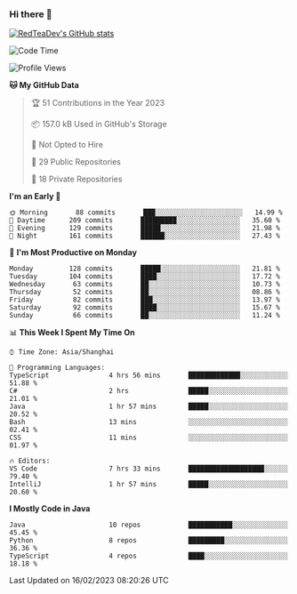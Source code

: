### Hi there 👋

<!--
**RedTeaDev/RedTeaDev** is a ✨ _special_ ✨ repository because its `README.md` (this file) appears on your GitHub profile.

Here are some ideas to get you started:

- 🔭 I’m currently working on ...
- 🌱 I’m currently learning ...
- 👯 I’m looking to collaborate on ...
- 🤔 I’m looking for help with ...
- 💬 Ask me about ...
- 📫 How to reach me: ...
- 😄 Pronouns: ...
- ⚡ Fun fact: ...
-->

<!--
[![wakatime](https://wakatime.com/badge/user/6b101ed0-04c0-4490-9283-eb61f2efff96.svg)](https://wakatime.com/@6b101ed0-04c0-4490-9283-eb61f2efff96)
!-->

[![RedTeaDev's GitHub stats](https://github-readme-stats.vercel.app/api?username=RedTeaDev)](https://github.com/anuraghazra/github-readme-stats)
<!--
[![willianrod's wakatime stats](https://github-readme-stats.vercel.app/api/wakatime?username=RedTeaDev)](https://github.com/anuraghazra/github-readme-stats)
!-->
<!--START_SECTION:waka-->
![Code Time](http://img.shields.io/badge/Code%20Time-1%2C194%20hrs%2031%20mins-blue)

![Profile Views](http://img.shields.io/badge/Profile%20Views-0-blue)

**🐱 My GitHub Data** 

> 🏆 51 Contributions in the Year 2023
 > 
> 📦 157.0 kB Used in GitHub's Storage 
 > 
> 🚫 Not Opted to Hire
 > 
> 📜 29 Public Repositories 
 > 
> 🔑 18 Private Repositories  
 > 
**I'm an Early 🐤** 

```text
🌞 Morning       88 commits       ███░░░░░░░░░░░░░░░░░░░░░░   14.99 % 
🌆 Daytime      209 commits       █████████░░░░░░░░░░░░░░░░   35.60 % 
🌃 Evening      129 commits       █████░░░░░░░░░░░░░░░░░░░░   21.98 % 
🌙 Night        161 commits       ██████░░░░░░░░░░░░░░░░░░░   27.43 % 

```
📅 **I'm Most Productive on Monday** 

```text
Monday         128 commits       █████░░░░░░░░░░░░░░░░░░░░   21.81 % 
Tuesday        104 commits       ████░░░░░░░░░░░░░░░░░░░░░   17.72 % 
Wednesday       63 commits       ██░░░░░░░░░░░░░░░░░░░░░░░   10.73 % 
Thursday        52 commits       ██░░░░░░░░░░░░░░░░░░░░░░░   08.86 % 
Friday          82 commits       ███░░░░░░░░░░░░░░░░░░░░░░   13.97 % 
Saturday        92 commits       ████░░░░░░░░░░░░░░░░░░░░░   15.67 % 
Sunday          66 commits       ██░░░░░░░░░░░░░░░░░░░░░░░   11.24 % 

```


📊 **This Week I Spent My Time On** 

```text
⌚︎ Time Zone: Asia/Shanghai

💬 Programming Languages: 
TypeScript               4 hrs 56 mins       █████████████░░░░░░░░░░░░   51.88 % 
C#                       2 hrs               █████░░░░░░░░░░░░░░░░░░░░   21.01 % 
Java                     1 hr 57 mins        █████░░░░░░░░░░░░░░░░░░░░   20.52 % 
Bash                     13 mins             ░░░░░░░░░░░░░░░░░░░░░░░░░   02.41 % 
CSS                      11 mins             ░░░░░░░░░░░░░░░░░░░░░░░░░   01.97 % 

🔥 Editors: 
VS Code                  7 hrs 33 mins       ███████████████████░░░░░░   79.40 % 
IntelliJ                 1 hr 57 mins        █████░░░░░░░░░░░░░░░░░░░░   20.60 % 

```

**I Mostly Code in Java** 

```text
Java                     10 repos            ███████████░░░░░░░░░░░░░░   45.45 % 
Python                   8 repos             █████████░░░░░░░░░░░░░░░░   36.36 % 
TypeScript               4 repos             ████░░░░░░░░░░░░░░░░░░░░░   18.18 % 

```



 Last Updated on 16/02/2023 08:20:26 UTC
<!--END_SECTION:waka-->


